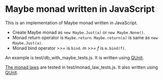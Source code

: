 Maybe monad written in JavaScript
=================================

This is an implementation of Maybe monad written in JavaScript.

- Create Maybe monad as `new Maybe.Just(a)` or `new Maybe.None()`.
- Monad return operator is `Maybe.return`. `Maybe.return(a)` is same as `new Maybe.Just(a)`.
- Monad bind operator _>>=_ is `bind`. _m >>= f_ is `m.bind(f)`.

An example is test/db_with_maybe_tests.js. It is written using [QUnit](http://qunitjs.com/).

[The monad laws](http://www.haskell.org/haskellwiki/Monad_Laws)  are tested in test/monad_law_tests.js. It also written using [QUnit](http://qunitjs.com/).
